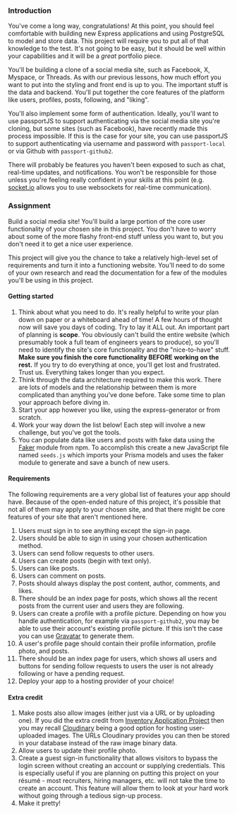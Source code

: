 ### Introduction

You've come a long way, congratulations! At this point, you should feel comfortable with building new Express applications and using PostgreSQL to model and store data. This project will require you to put all of that knowledge to the test. It's not going to be easy, but it should be well within your capabilities and it will be a *great* portfolio piece.

You'll be building a clone of a social media site, such as Facebook, X, Myspace, or Threads. As with our previous lessons, how much effort you want to put into the styling and front end is up to you. The important stuff is the data and backend. You'll put together the core features of the platform like users, profiles, posts, following, and "liking".

You'll also implement some form of authentication. Ideally, you'll want to use passportJS to support authenticating via the social media site you're cloning, but some sites (such as Facebook), have recently made this process impossible. If this is the case for your site, you can use passportJS to support authenticating via username and password with `passport-local` or via Github with `passport-github2`.

There will probably be features you haven't been exposed to such as chat, real-time updates, and notifications. You won't be responsible for those unless you're feeling really confident in your skills at this point (e.g. [socket.io](https://socket.io/) allows you to use websockets for real-time communication).

### Assignment

<div class="lesson-content__panel" markdown="1">

Build a social media site! You'll build a large portion of the core user functionality of your chosen site in this project. You don't have to worry about some of the more flashy front-end stuff unless you want to, but you don't need it to get a nice user experience.

This project will give you the chance to take a relatively high-level set of requirements and turn it into a functioning website. You'll need to do some of your own research and read the documentation for a few of the modules you'll be using in this project.

#### Getting started

1. Think about what you need to do. It's really helpful to write your plan down on paper or a whiteboard ahead of time! A few hours of thought now will save you days of coding. Try to lay it ALL out. An important part of planning is **scope**. You obviously can't build the entire website (which presumably took a full team of engineers years to produce), so you'll need to identify the site's core functionality and the "nice-to-have" stuff. **Make sure you finish the core functionality BEFORE working on the rest.** If you try to do everything at once, you'll get lost and frustrated. Trust us. Everything takes longer than you expect.
1. Think through the data architecture required to make this work. There are lots of models and the relationship between them is more complicated than anything you've done before. Take some time to plan your approach before diving in.
1. Start your app however you like, using the express-generator or from scratch.
1. Work your way down the list below! Each step will involve a new challenge, but you've got the tools.
1. You can populate data like users and posts with fake data using the [Faker](https://github.com/faker-js/faker) module from npm. To accomplish this create a new JavaScript file named `seeds.js` which imports your Prisma models and uses the faker module to generate and save a bunch of new users.

#### Requirements

The following requirements are a very global list of features your app should have. Because of the open-ended nature of this project, it's possible that not all of them may apply to your chosen site, and that there might be core features of your site that aren't mentioned here.

1. Users must sign in to see anything except the sign-in page.
1. Users should be able to sign in using your chosen authentication method.
1. Users can send follow requests to other users.
1. Users can create posts (begin with text only).
1. Users can like posts.
1. Users can comment on posts.
1. Posts should always display the post content, author, comments, and likes.
1. There should be an index page for posts, which shows all the recent posts from the current user and users they are following.
1. Users can create a profile with a profile picture. Depending on how you handle authentication, for example via `passport-github2`, you may be able to use their account's existing profile picture. If this isn't the case you can use [Gravatar](https://www.gravatar.com/) to generate them.
1. A user's profile page should contain their profile information, profile photo, and posts.
1. There should be an index page for users, which shows all users and buttons for sending follow requests to users the user is not already following or have a pending request.
1. Deploy your app to a hosting provider of your choice!

#### Extra credit

1. Make posts also allow images (either just via a URL or by uploading one). If you did the extra credit from [Inventory Application Project](https://www.theodinproject.com/lessons/nodejs-inventory-application) then you may recall [Cloudinary](https://cloudinary.com/documentation/node_integration) being a good option for hosting user-uploaded images. The URLs Cloudinary provides you can then be stored in your database instead of the raw image binary data.
1. Allow users to update their profile photo.
1. Create a guest sign-in functionality that allows visitors to bypass the login screen without creating an account or supplying credentials. This is especially useful if you are planning on putting this project on your résumé - most recruiters, hiring managers, etc. will not take the time to create an account. This feature will allow them to look at your hard work without going through a tedious sign-up process.
1. Make it pretty!

</div>
